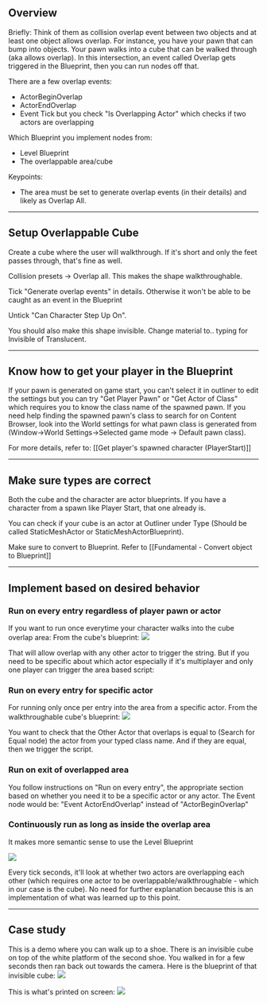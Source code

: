 
## Overview

Briefly:
Think of them as collision overlap event between two objects and at least one object allows overlap. For instance, you have your pawn that can bump into objects. Your pawn walks into a cube that can be walked through (aka allows overlap). In this intersection, an event called Overlap gets triggered in the Blueprint, then you can run nodes off that. 

There are a few overlap events:
- ActorBeginOverlap
- ActorEndOverlap
- Event Tick but you check "Is Overlapping Actor" which checks if two actors are overlapping

Which Blueprint you implement nodes from:
- Level Blueprint
- The overlappable area/cube

Keypoints:
- The area must be set to generate overlap events (in their details) and likely as Overlap All.


---

## Setup Overlappable Cube

Create a cube where the user will walkthrough. If it's short and only the feet passes through, that's fine as well.

Collision presets -> Overlap all. This makes the shape walkthroughable.

Tick "Generate overlap events" in details. Otherwise it won't be able to be caught as an event in the Blueprint

Untick "Can Character Step Up On".

You should also make this shape invisible. Change material to.. typing for Invisible of Translucent.

---

## Know how to get your player in the Blueprint
If your pawn is generated on game start, you can't select it in outliner to edit the settings but you can try "Get Player Pawn" or "Get Actor of Class" which requires you to know the class name of the spawned pawn. If you need help finding the spawned pawn's class to search for on Content Browser, look into the World settings for what pawn class is generated from (Window->World Settings->Selected game mode -> Default pawn class). 

For more details, refer to: [[Get player's spawned character (PlayerStart)]]


----

## Make sure types are correct

Both the cube and the character are actor blueprints. If you have a character from a spawn like Player Start, that one already is. 

You can check if your cube is an actor at Outliner under Type (Should be called StaticMeshActor or StaticMeshActorBlueprint).

Make sure to convert to Blueprint. Refer to [[Fundamental - Convert object to Blueprint]]


---

## Implement based on desired behavior

### Run on every entry regardless of player pawn or actor
If you want to run once everytime your character walks into the cube overlap area:
From the cube's blueprint:
![](https://i.imgur.com/N89oA75.png)

That will allow overlap with any other actor to trigger the string. But if you need to be specific about which actor especially if it's multiplayer and only one player can trigger the area based script:

### Run on every entry for specific actor
For running only once per entry into the area from a specific actor.
From the walkthroughable cube's blueprint:
![](https://i.imgur.com/q9ykyMQ.png)

You want to check that the Other Actor that overlaps is equal to (Search for Equal node) the actor from your typed class name. And if they are equal, then we trigger the script.

### Run on exit of overlapped area
You follow instructions on "Run on every entry", the appropriate section based on whether you need it to be a specific actor or any actor. The Event node would be: "Event ActorEndOverlap" instead of "ActorBeginOverlap"

### Continuously run as long as inside the overlap area
It makes more semantic sense to use the Level Blueprint

![](https://i.imgur.com/bc0pdJa.png)

Every tick seconds, it'll look at whether two actors are overlapping each other (which requires one actor to be overlappable/walkthroughable - which in our case is the cube). No need for further explanation because this is an implementation of what was learned up to this point.

----

## Case study

This is a demo where you can walk up to a shoe. There is an invisible cube on top of the white platform of the second shoe. You walked in for a few seconds then ran back out towards the camera. Here is the blueprint of that invisible cube:
![](https://i.imgur.com/litkSlB.png)

This is what's printed on screen:
![](https://i.imgur.com/UVXeKuU.png)
